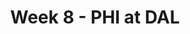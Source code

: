 ---
layout: game
title: Week 8 - PHI at DAL
season: 2016
game_id: 2016_08_PHI_DAL
away_team: PHI
home_team: DAL
---